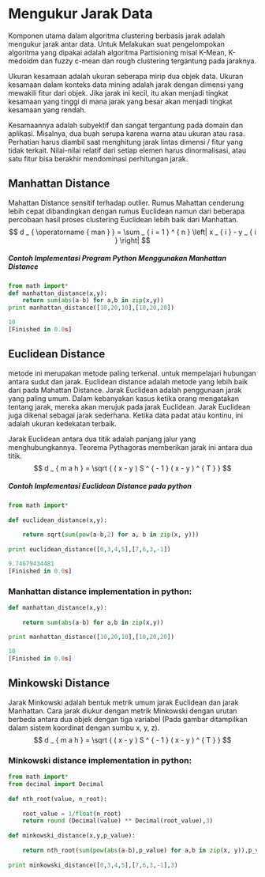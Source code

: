# Mengukur Jarak Data

Komponen utama dalam algoritma clustering berbasis jarak adalah mengukur jarak antar data. Untuk Melakukan suat pengelompokan algoritma yang dipakai adalah algoritma Partisioning misal K-Mean, K-medoidm dan fuzzy c-mean dan rough clustering tergantung pada jaraknya.

Ukuran kesamaan adalah ukuran seberapa mirip dua objek data. Ukuran kesamaan dalam konteks data mining adalah jarak dengan dimensi yang mewakili fitur dari objek. Jika jarak ini kecil, itu akan menjadi tingkat kesamaan yang tinggi di mana jarak yang besar akan menjadi tingkat kesamaan yang rendah.

Kesamaannya adalah subyektif dan sangat tergantung pada domain dan aplikasi. Misalnya, dua buah serupa karena warna atau ukuran atau rasa. Perhatian harus diambil saat menghitung jarak lintas dimensi / fitur yang tidak terkait. Nilai-nilai relatif dari setiap elemen harus dinormalisasi, atau satu fitur bisa berakhir mendominasi perhitungan jarak.

## Manhattan Distance

Mahattan Distance sensitif terhadap outlier. Rumus Mahattan cenderung lebih cepat dibandingkan  dengan rumus Euclidean namun dari beberapa percobaan hasil proses clustering Euclidean lebih baik dari Manhattan.
$$
d _ { \operatorname { man } } = \sum _ { i = 1 } ^ { n } \left| x _ { i } - y _ { i } \right|
$$

##### Contoh Implementasi Program Python Menggunakan Manhattan Distance

```py
from math import*
def manhattan_distance(x,y):
	return sum(abs(a-b) for a,b in zip(x,y))
print manhattan_distance([10,20,10],[10,20,20])
```

```python
10
[Finished in 0.0s]
```

## Euclidean Distance

metode ini merupakan metode paling terkenal.  untuk mempelajari hubungan antara sudut dan jarak.  Euclidean distance adalah metode yang lebih baik dari pada Mahattan Distance. Jarak Euclidean adalah penggunaan jarak yang paling umum. Dalam kebanyakan kasus ketika orang mengatakan tentang jarak, mereka akan merujuk pada jarak Euclidean. Jarak Euclidean juga dikenal sebagai jarak sederhana. Ketika data padat atau kontinu, ini adalah ukuran kedekatan terbaik.

Jarak Euclidean antara dua titik adalah panjang jalur yang menghubungkannya. Teorema Pythagoras memberikan jarak ini antara dua titik.
$$
d _ { m a h } = \sqrt { ( x - y ) S ^ { - 1 } ( x - y ) ^ { T } }
$$

<script type="text/x-mathjax-config">
MathJax.Hub.Config({
  tex2jax: {inlineMath: [['$$','$$']]}
});
</script>
  <script type="text/javascript" async
  src="https://cdn.mathjax.org/mathjax/latest/MathJax.js?config=TeX-MML-AM_CHTML">
</script>

##### Contoh Implementasi Euclidean Distance pada python

```python
from math import*
 
def euclidean_distance(x,y):
 
    return sqrt(sum(pow(a-b,2) for a, b in zip(x, y)))
 
print euclidean_distance([0,3,4,5],[7,6,3,-1])
```

```python
9.74679434481
[Finished in 0.0s]
```

### **Manhattan distance implementation in python:**

```python
def manhattan_distance(x,y):
 
    return sum(abs(a-b) for a,b in zip(x,y))
 
print manhattan_distance([10,20,10],[10,20,20])
```

```python
10
[Finished in 0.0s]
```



## Minkowski Distance

Jarak Minkowski adalah bentuk metrik umum jarak Euclidean dan jarak Manhattan. Cara jarak diukur dengan metrik Minkowski dengan urutan berbeda antara dua objek dengan tiga variabel (Pada gambar ditampilkan dalam sistem koordinat dengan sumbu x, y, z).
$$
d _ { m a h } = \sqrt { ( x - y ) S ^ { - 1 } ( x - y ) ^ { T } }
$$


### **Minkowski distance implementation in python:**

```python
from math import*
from decimal import Decimal
 
def nth_root(value, n_root):
 
    root_value = 1/float(n_root)
    return round (Decimal(value) ** Decimal(root_value),3)
 
def minkowski_distance(x,y,p_value):
 
    return nth_root(sum(pow(abs(a-b),p_value) for a,b in zip(x, y)),p_value)
 
print minkowski_distance([0,3,4,5],[7,6,3,-1],3)
```

```python

```
